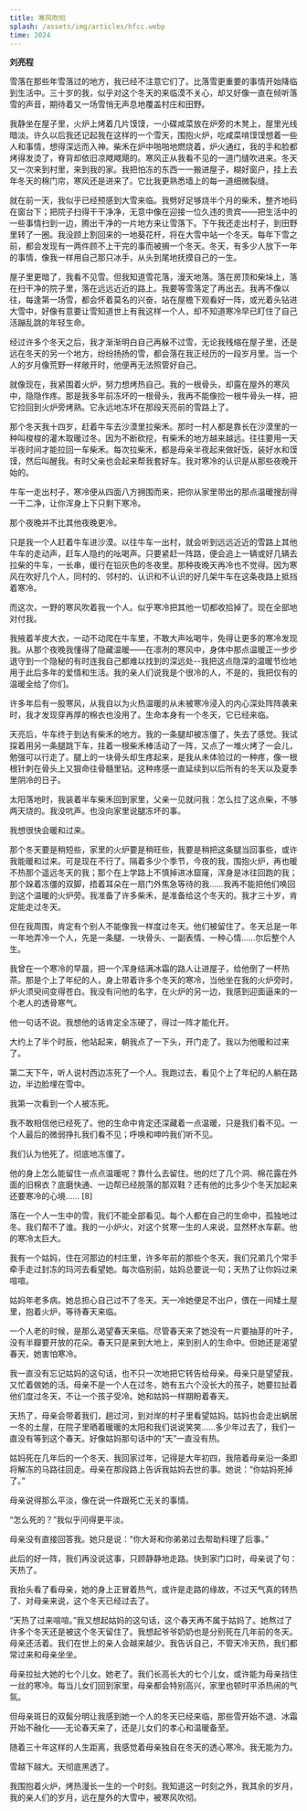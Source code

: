 ```yaml
---
title: 寒风吹彻
splash: /assets/img/articles/hfcc.webp
time: 2024
---
```


**刘亮程**

雪落在那些年雪落过的地方，我已经不注意它们了。比落雪更重要的事情开始降临到生活中。三十岁的我，似乎对这个冬天的来临漠不关心，却又好像一直在倾听落雪的声音，期待着又一场雪悄无声息地覆盖村庄和田野。

我静坐在屋子里，火炉上烤着几片馍馍，一小碟咸菜放在炉旁的木凳上，屋里光线暗淡。许久以后我还记起我在这样的一个雪天，围抱火炉，吃咸菜啃馍馍想着一些人和事情，想得深远而入神。柴禾在炉中啪啪地燃烧着，炉火通红，我的手和脸都烤得发烫了，脊背却依旧凉飕飕飓的。寒风正从我看不见的一道门缝吹进来。冬天又一次来到村里，来到我的家。我把怕冻的东西一一搬进屋子，糊好窗户，挂上去年冬天的棉门帘，寒风还是进来了。它比我更熟悉墙上的每一道细微裂缝。

就在前一天，我似乎已经预感到大雪来临。我劈好足够烧半个月的柴禾，整齐地码在窗台下；把院子扫得干干净净，无意中像在迎接一位久违的贵宾——把生活中的一些事情扫到一边，腾出干净的一片地方来让雪落下。下午我还走出村子，到田野里转了一圈。我没顾上割回来的一地葵花杆，将在大雪中站一个冬天。每年下雪之前，都会发现有一两件顾不上干完的事而被搁一个冬天。冬天，有多少人放下一年的事情，像我一样用自己那只冰手，从头到尾地抚摸自己的一生。

屋子里更暗了，我看不见雪。但我知道雪花落，漫天地落。落在房顶和柴垛上，落在扫干净的院子里，落在远远近近的路上。我要等雪落定了再出去。我再不像以往，每逢第一场雪，都会怀着莫名的兴奋，站在屋檐下观看好一阵，或光着头钻进大雪中，好像有意要让雪知道世上有我这样一个人，却不知道寒冷早已盯住了自己活蹦乱跳的年轻生命。

经过许多个冬天之后，我才渐渐明白自己再躲不过雪，无论我残缩在屋子里，还是远在冬天的另一个地方，纷纷扬扬的雪，都会落在我正经历的一段岁月里。当一个人的岁月像荒野一样敞开时，他便再无法照管好自己。

就像现在，我紧围着火炉，努力想烤热自己。我的一根骨头，却露在屋外的寒风中，隐隐作疼。那是我多年前冻坏的一根骨头，我再不能像捡一根牛骨头一样，把它捡回到火炉旁烤熟。它永远地冻坏在那段天亮前的雪路上了。

那个冬天我十四岁，赶着牛车去沙漠里拉柴禾。那时一村人都是靠长在沙漠里的一种叫梭梭的灌木取暖过冬。因为不断砍挖，有柴禾的地方越来越远。往往要用一天半夜时间才能拉回一车柴禾。每次拉柴禾，都是母亲半夜起来做好饭，装好水和馍馍，然后叫醒我。有时父亲也会起来帮我套好车。我对寒冷的认识是从那些夜晚开始的。

牛车一走出村子，寒冷便从四面八方拥围而来，把你从家里带出的那点温暖搜刮得一干二净，让你浑身上下只剩下寒冷。

那个夜晚并不比其他夜晚更冷。

只是我一个人赶着牛车进沙漠。以往牛车一出村，就会听到远远近近的雪路上其他牛车的走动声，赶车人隐约的吆喝声。只要紧赶一阵路，便会追上一辆或好几辆去拉柴的牛车，一长串，缓行在铅灰色的冬夜里。那种夜晚天再冷也不觉得。因为寒风在吹好几个人，同村的、邻村的、认识和不认识的好几架牛车在这条夜路上抵挡着寒冷。

而这次，一野的寒风吹着我一个人。似乎寒冷把其他一切都收拾掉了。现在全部地对付我。

我掖着羊皮大衣，一动不动爬在牛车里，不敢大声吆喝牛，免得让更多的寒冷发现我。从那个夜晚我懂得了隐藏温暖——在凛冽的寒风中，身体中那点温暖正一步步退守到一个隐秘的有时连我自己都难以找到的深远处--我把这点隐深的温暖节俭地用于此后多年的爱情和生活。我的亲人们说我是个很冷的人，不是的，我把仅有的温暖全给了你们。

许多年后有一股寒风，从我自以为火热温暖的从未被寒冷浸入的内心深处阵阵袭来时，我才发现穿再厚的棉衣也没用了。生命本身有一个冬天，它已经来临。

天亮后，牛车终于到达有柴禾的地方。我的一条腿却被冻僵了，失去了感觉。我试探着用另一条腿跳下车，拄着一根柴禾棒活动了一阵，又点了一堆火烤了一会儿，勉强可以行走了。腿上的一块骨头却生疼起来，是我从未体验过的一种疼，像一根根针刺在骨头上又狠命往骨髓里钻。这种疼感一直延续到以后所有的冬天以及夏季里阴冷的日子。

太阳落地时，我装着半车柴禾回到家里，父亲一见就问我：怎么拉了这点柴，不够两天烧的。我没吭声。也没向家里说腿冻坏的事。

我想很快会暖和过来。

那个冬天要是稍短些，家里的火炉要是稍旺些，我要是稍把这条腿当回事些，或许我能暖和过来。可是现在不行了。隔着多少个季节，今夜的我，围抱火炉，再也暖不热那个遥远冬天的我；那个在上学路上不慎掉进冰窟窿，浑身是冰往回跑的我；那个跺着冻僵的双脚，捂着耳朵在一扇门外焦急等待的我……我再不能把他们唤回到这个温暖的火炉旁。我准备了许多柴禾，是准备给这个冬天的。我才三十岁，肯定能走过冬天。

但在我周围，肯定有个别人不能像我一样度过冬天。他们被留住了。冬天总是一年一年地弄冷一个人，先是一条腿、一块骨头、一副表情、一种心情……尔后整个人生。

我曾在一个寒冷的早晨，把一个浑身结满冰霜的路人让进屋子，给他倒了一杯热茶。那是个上了年纪的人，身上带着许多个冬天的寒冷，当他坐在我的火炉旁时，炉火须臾间变得苍白。我没有问他的名字，在火炉的另一边，我感到迎面逼来的一个老人的透骨寒气。

他一句话不说。我想他的话肯定全冻硬了，得过一阵才能化开。

大约上了半个时辰，他站起来，朝我点了一下头，开门走了。我以为他暖和过来了。

第二天下午，听人说村西边冻死了一个人。我跑过去，看见个上了年纪的人躺在路边，半边脸埋在雪中。

我第一次看到一个人被冻死。

我不敢相信他已经死了。他的生命中肯定还深藏着一点温暖，只是我们看不见。一个人最后的微弱挣扎我们看不见；呼唤和呻吟我们听不见。

我们认为他死了。彻底地冻僵了。

他的身上怎么能留住一点点温暖呢？靠什么去留住。他的烂了几个洞、棉花露在外面的旧棉衣？底磨快通、一边帮已经脱落的那双鞋？还有他的比多少个冬天加起来还要寒冷的心境...... [8]

落在一个人一生中的雪，我们不能全部看见。每个人都在自己的生命中，孤独地过冬。我们帮不了谁。我的一小炉火，对这个贫寒一生的人来说，显然杯水车薪。他的寒冷太巨大。

我有一个姑妈，住在河那边的村庄里，许多年前的那些个冬天，我们兄弟几个常手牵手走过封冻的玛河去看望她。每次临别前，姑妈总要说一句；天热了让你妈过来喧喧。

姑妈年老多病。她总担心自己过不了冬天。天一冷她便足不出户，偎在一间矮土屋里，抱着火炉，等待春天来临。

一个人老的时候，是那么渴望春天来临。尽管春天来了她没有一片要抽芽的叶子，没有半瓣要开放的花朵。春天只是来到大地上，来到别人的生命中。但她还是渴望春天，她害怕寒冷。

我一直没有忘记姑妈的这句话，也不只一次地把它转告给母亲。母亲只是望望我，又忙着做她的活。母亲不是一个人在过冬，她有五六个没长大的孩子，她要拉扯着他们度过冬天，不让一个孩子受冷。她和姑妈一样期盼着春天。

天热了，母亲会带着我们，趟过河，到对岸的村子里看望姑妈。姑妈也会走出蜗居一冬的土屋，在院子里晒着暖暖的太阳和我们说说笑笑……多少年过去了，我们一直没有等到这个春天。好像姑妈那句话中的“天”一直没有热。

姑妈死在几年后的一个冬天、我回家过年，记得是大年初四，我陪着母亲沿一条即将解冻的马路往回走。母亲在那段路上告诉我姑妈去世的事。她说：“你姑妈死掉了。”

母亲说得那么平淡，像在说一件跟死亡无关的事情。

“怎么死的？”我似乎问得更平淡。

母亲没有直接回答我。她只是说：“你大哥和你弟弟过去帮助料理了后事。”

此后的好一阵，我们再没说这事，只顾静静地走路。快到家门口时，母亲说了句：天热了。

我抬头看了看母亲，她的身上正冒着热气，或许是走路的缘故，不过天气真的转热了、对母亲来说，这个冬天已经过去了。

“天热了过来喧喧。”我又想起姑妈的这句话，这个春天再不属于姑妈了。她熬过了许多个冬天还是被这个冬天留住了。我想起爷爷奶奶也是分别死在几年前的冬天。母亲还活着。我们在世上的亲人会越来越少。我告诉自己，不管天冷天热，我们都常过来和母亲坐坐。

母亲拉扯大她的七个儿女。她老了。我们长高长大的七个儿女，或许能为母亲挡住一丝的寒冷。每当儿女们回到家里，母亲都会特别高兴，家里也顿时平添热闹的气氛。

但母亲斑日的双鬓分明让我感到她一个人的冬天已经来临，那些雪开始不退、冰霜开始不融化——无论春天来了，还是儿女们的孝心和温暖备至。

随着三十年这样的人生距离，我感觉着母亲独自在冬天的透心寒冷。我无能为力。

雪越下越大。天彻底黑透了。

我围抱着火炉，烤热漫长一生的一个时刻。我知道这一时刻之外，我其余的岁月，我的亲人们的岁月，远在屋外的大雪中，被寒风吹彻。